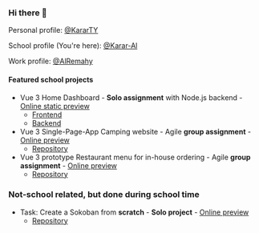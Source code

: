 ### Hi there 👋

Personal profile: [@KararTY](https://github.com/kararty)

School profile (You're here): [@Karar-Al](https://github.com/karar-al)

Work profile: [@AlRemahy](https://github.com/alremahy)


#### Featured school projects

* Vue 3 Home Dashboard - **Solo assignment** with Node.js backend - [Online static preview](https://karar-al.github.io/vue-vg-dashboard)
  * [Frontend](https://github.com/Karar-Al/vue-vg-dashboard)
  * [Backend](https://github.com/Karar-Al/vue-vg-dashboard-backend)
* Vue 3 Single-Page-App Camping website - Agile **group assignment** - [Online preview](https://karar-al.github.io/vue-sfc-spa-gruppuppgift/)
  * [Repository](https://github.com/Karar-Al/vue-sfc-spa-gruppuppgift)
* Vue 3 prototype Restaurant menu for in-house ordering - Agile **group assignment** - [Online preview](https://karar-al.github.io/vue-restaurant-menu)
  * [Repository](https://github.com/Karar-Al/vue-restaurant-menu)

### Not-school related, but done during school time

* Task: Create a Sokoban from **scratch** - **Solo project** - [Online preview](https://codepen.io/kyh-karar/pen/ZEJJyxK)
  * [Repository](https://github.com/Karar-Al/Sokoban)

<!---
Karar-Al/Karar-Al is a ✨ special ✨ repository because its `README.md` (this file) appears on your GitHub profile.
You can click the Preview link to take a look at your changes.
--->
